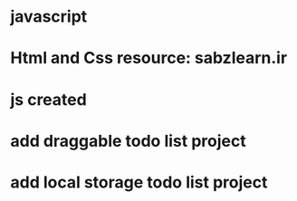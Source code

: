 # javascript
# Html and Css resource: sabzlearn.ir
# js created
# add draggable todo list project
# add local storage todo list project
